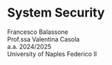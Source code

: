 # System Security
Francesco Balassone \
Prof.ssa Valentina Casola \
a.a. 2024/2025 \
University of Naples Federico II
